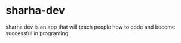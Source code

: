 # sharha-dev
sharha dev is an app that will teach people how to code and become successful in programing

